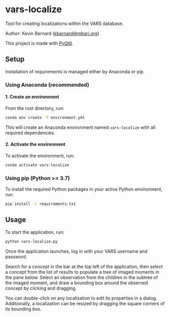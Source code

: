 # vars-localize
Tool for creating localizations within the VARS database.

Author: Kevin Barnard ([kbarnard@mbari.org](mailto:kbarnard@mbari.org))

This project is made with [PyQt6](https://pypi.org/project/PyQt6/).

## Setup

Installation of requirements is managed either by Anaconda or pip.

### Using Anaconda (**recommended**)

#### 1. Create an environment

From the root directory, run:
```bash
conda env create -f environment.yml
```

This will create an Anaconda environment named `vars-localize` with all required dependencies.

#### 2. Activate the environment

To activate the environment, run:

```bash
conda activate vars-localize
```

### Using pip (Python >= 3.7)

To install the required Python packages in your active Python environment, run:

```bash
pip install -r requirements.txt
```

## Usage

To start the application, run:
```bash
python vars-localize.py
```

Once the application launches, log in with your VARS username and password.

Search for a concept in the bar at the top left of the application, then select a concept from the list of results to populate a tree of imaged moments in the pane below. 
Select an observation from the children in the subtree of the imaged moment, and draw a bounding box around the observed concept by clicking and dragging.

You can double-click on any localization to edit its properties in a dialog.
Additionally, a localization can be resized by dragging the square corners of its bounding box.